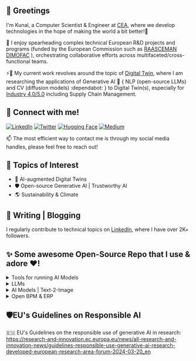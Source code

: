 ## 👋 Greetings
I'm Kunal, a Computer Scientist & Engineer at <a href="https://list.cea.fr/en/">CEA</a>, where we develop technologies in the hope of making the world a bit better!🙏

💪 I enjoy spearheading complex technical European R&D projects and programs (funded by the European Commission such as <a href="https://cordis.europa.eu/project/id/101138782">RAASCEMAN</a>  <a href="https://cordis.europa.eu/project/id/870092">DIMOFAC</a> ), orchestrating collaborative efforts across multifaceted/cross-functional teams.

⚡🔭 My current work revolves around the topic of <a href="https://en.wikipedia.org/wiki/Digital_twin">Digital Twin</a>, where I am researching the applications of Generative AI 🤖 { NLP (open-source LLMs) and CV (diffusion models) :dependabot: } to Digital Twin(s), especially for <a href="https://www.plattform-i40.de/IP/Navigation/EN/Industrie40/WhatIsIndustrie40/what-is-industrie40.html">Industry 4.0/5.0</a> including Supply Chain Management.

## 🤗 Connect with me!
<a href="https://www.linkedin.com/in/kunalsuri/" target="_blank"><img alt="LinkedIn" src="https://img.shields.io/badge/linkedin-%230077B5.svg?&style=for-the-badge&logo=linkedin&logoColor=white" /></a>
<a href="https://twitter.com/kunalsuri" target="_blank"><img alt="Twitter" src="https://img.shields.io/badge/twitter-%231DA1F2.svg?&style=for-the-badge&logo=twitter&logoColor=white" /></a>
<a href="https://huggingface.co/kunalsuri" target="_blank"><img alt="Hugging Face" src="https://img.shields.io/badge/%F0%9F%A4%97%20Hugging%20Face-blue?&style=for-the-badge&logoColor=white" /></a>
<a href="https://medium.com/@kunalsuri" target="_blank"><img alt="Medium" src="https://img.shields.io/badge/medium-%2312100E.svg?&style=for-the-badge&logo=medium&logoColor=white" /></a>

📫 The most efficient way to contact me is through my social media handles, please feel free to reach out!


## 🌱 Topics of Interest
- 📖 AI-augmented Digital Twins
- 🛡️ Open-source Generative AI | Trustworthy AI
- 🌎 Sustainability & Climate


## 📝 Writing | Blogging
I regularly contribute to technical topics on [LinkedIn](https://www.linkedin.com/in/kunalsuri/), where I have over 2K+ followers.


## ✨ Some awesome Open-Source Repo that I use & adore ❤️!

<details>
  <summary> Tools for running AI Models </summary>
  <ul>
    <li><a href="https://github.com/AUTOMATIC1111/stable-diffusion-webui">Stable Diffusion Webui (by AUTOMATIC1111)</a></li>
    <li><a href="https://github.com/lllyasviel/Fooocus">Fooocus GUI</a></li>
    <li><a href="https://github.com/chaiNNer-org/chaiNNer">ChaiNNer</a></li>
    <li><a href="https://github.com/huggingface/chat-ui">HuggingFace Chat</a></li>
    <li><a href="https://github.com/comfyanonymous/ComfyUI">ComfyUI</a></li>
    </a></li>
  </ul>
</details>

<details>
  <summary>LLMs</summary>
  <ul>
    <li><a href="https://huggingface.co/spaces/HuggingFaceH4/open_llm_leaderboard">HuggingFace Open LLM Leaderboard</a></li>
    <li><a href="https://github.com/Hannibal046/Awesome-LLM">Repo of Awesome LLM Projects</a></li>
    <li><a href="https://github.com/ollama/ollama">Ollama</a></li>
    <li><a href="https://github.com/langchain-ai/langchain">LangChain</a></li>
    <li><a href="https://github.com/jerryjliu/llama_index">LlamaIndex</a></li>
  </ul>
</details>

<details>
  <summary>AI Models | Text-2-Image</summary>
  <ul>
    <li><a href="https://github.com/huggingface/diffusers">HuggingFace Diffusers</a></li>
    <li><a href="https://huggingface.co/RunDiffusion">HuggingFace RunDiffusion</a></li>
    <li><a href="https://github.com/huggingface/transformers">HuggingFace Transformers</a></li>
    <li><a href="https://github.com/XPixelGroup/HAT/tree/main">HAT: Hybrid Attention Transformer for Image Restoration</a></li>
    <li><a href="https://huggingface.co/spaces/multimodalart/LoraTheExplorer">HuggingFace LoraTheExplorer</a></li>    
  </ul>
</details>

<details>
  <summary> Open BPM & ERP </summary>
  <ul>
    <li><a href="https://eclipse.dev/papyrus/">Eclipse Papyrus</a></li>
    <li><a href="https://github.com/eclipse-aaspe">Eclipse AASX</a></li>  
    <li><a href="https://github.com/camunda/camunda-modeler">Camunda BPMN Modeler</a></li>
    <li><a href="https://github.com/kunalsuri/odoo">ODOO CRM & ERP</a></li>
  </a></li>
  </ul>
</details>


## 🛡️EU's Guidelines on Responsible AI
:european_union: EU's Guidelines on the responsible use of generative AI in research: https://research-and-innovation.ec.europa.eu/news/all-research-and-innovation-news/guidelines-responsible-use-generative-ai-research-developed-european-research-area-forum-2024-03-20_en
